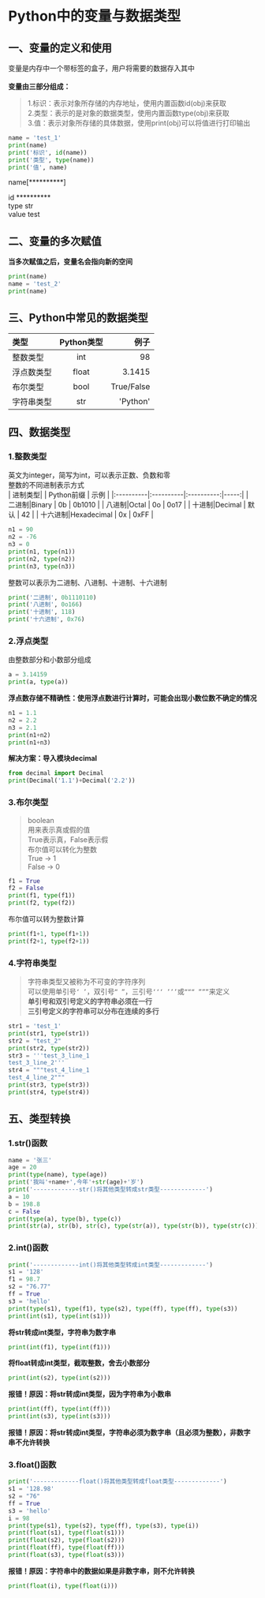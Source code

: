 # Python中的变量与数据类型

 ## 一、变量的定义和使用
 变量是内存中一个带标签的盒子，用户将需要的数据存入其中<br><br>
**变量由三部分组成：**<br>
 > 1.标识：表示对象所存储的内存地址，使用内置函数id(obj)来获取<br>
 > 2.类型：表示的是对象的数据类型，使用内置函数type(obj)来获取<br>
 > 3.值：表示对象所存储的具体数据，使用print(obj)可以将值进行打印输出<br>
```Python
name = 'test_1'
print(name)
print('标识', id(name))
print('类型', type(name))
print('值', name)
```
 name[**********]

 id      **********<br>
 type    str<br>
 value   test<br>

## 二、变量的多次赋值
**当多次赋值之后，变量名会指向新的空间**
```Python
print(name)
name = 'test_2'
print(name)
```

## 三、Python中常见的数据类型
| 类型 | Python类型 | 例子 |
|:------------- |:-------------:|-------------:|
| 整数类型 | int | 98 |
| 浮点数类型 | float | 3.1415 |
| 布尔类型 | bool | True/False |
| 字符串类型 | str | 'Python' |

## 四、数据类型
### 1.整数类型
 英文为integer，简写为int，可以表示正数、负数和零<br>
 整数的不同进制表示方式<br>
 | 进制类型| | Python前缀 | 示例 |
|:----------|:----------|:----------:|-----:|
| 二进制|Binary   | 0b         | 0b1010 |
| 八进制|Octal   | 0o         | 0o17   |
| 十进制|Decimal   | 默认       | 42     |
| 十六进制|Hexadecimal | 0x         | 0xFF   |

```Python
n1 = 90
n2 = -76
n3 = 0
print(n1, type(n1))
print(n2, type(n2))
print(n3, type(n3))
```
整数可以表示为二进制、八进制、十进制、十六进制

```Python
print('二进制', 0b1110110)
print('八进制', 0o166)
print('十进制', 118)
print('十六进制', 0x76)
```

### 2.浮点类型
由整数部分和小数部分组成
```Python
a = 3.14159
print(a, type(a))
```
**浮点数存储不精确性：使用浮点数进行计算时，可能会出现小数位数不确定的情况**
```Python
n1 = 1.1
n2 = 2.2
n3 = 2.1
print(n1+n2)
print(n1+n3)
```
**解决方案：导入模块decimal**
```Python
from decimal import Decimal
print(Decimal('1.1')+Decimal('2.2'))
```
### 3.布尔类型
> boolean<br>
> 用来表示真或假的值<br>
> True表示真，False表示假<br>
> 布尔值可以转化为整数<br>
> True  ->  1<br>
> False ->  0<br>
 
```Python
f1 = True
f2 = False
print(f1, type(f1))
print(f2, type(f2))
```
 布尔值可以转为整数计算

```Python
print(f1+1, type(f1+1))
print(f2+1, type(f2+1))
```
### 4.字符串类型
> 字符串类型又被称为不可变的字符序列<br>
> 可以使用单引号`‘ ’`，双引号`“ ”`，三引号`‘‘‘ ’’’`或`“““ ”””`来定义<br>
> **单引号和双引号定义的字符串必须在一行**<br>
> **三引号定义的字符串可以分布在连续的多行**<br>

```Python
str1 = 'test_1'
print(str1, type(str1))
str2 = "test_2"
print(str2, type(str2))
str3 = '''test_3_line_1
test_3_line_2'''
str4 = """test_4_line_1
test_4_line_2"""
print(str3, type(str3))
print(str4, type(str4))
```

## 五、类型转换
### 1.str()函数

```Python
name = '张三'
age = 20
print(type(name), type(age))
print('我叫'+name+',今年'+str(age)+'岁')
print('-------------str()将其他类型转成str类型-------------')
a = 10
b = 198.8
c = False
print(type(a), type(b), type(c))
print(str(a), str(b), str(c), type(str(a)), type(str(b)), type(str(c)))
```
### 2.int()函数

```Python
print('-------------int()将其他类型转成int类型-------------')
s1 = '128'
f1 = 98.7
s2 = "76.77"
ff = True
s3 = 'hello'
print(type(s1), type(f1), type(s2), type(ff), type(ff), type(s3))
print(int(s1), type(int(s1)))
```
 **将str转成int类型，字符串为数字串**
 
```Python
print(int(f1), type(int(f1)))
```
 **将float转成int类型，截取整数，舍去小数部分**
 
```Python
print(int(s2), type(int(s2)))
```
 **报错！原因：将str转成int类型，因为字符串为小数串**
 
```Python
print(int(ff), type(int(ff)))
print(int(s3), type(int(s3)))
```
 **报错！原因：将str转成int类型，字符串必须为数字串（且必须为整数），非数字串不允许转换**
### 3.float()函数

```Python
print('-------------float()将其他类型转成float类型-------------')
s1 = '128.98'
s2 = "76"
ff = True
s3 = 'hello'
i = 98
print(type(s1), type(s2), type(ff), type(s3), type(i))
print(float(s1), type(float(s1)))
print(float(s2), type(float(s2)))
print(float(ff), type(float(ff)))
print(float(s3), type(float(s3)))
```
 **报错！原因：字符串中的数据如果是非数字串，则不允许转换**
 
```Python
print(float(i), type(float(i)))
```

